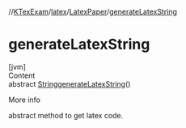 //[KTexExam](../../../index.md)/[latex](../index.md)/[LatexPaper](index.md)/[generateLatexString](generate-latex-string.md)



# generateLatexString  
[jvm]  
Content  
abstract [String](https://docs.oracle.com/javase/8/docs/api/java/lang/String.html)[generateLatexString](generate-latex-string.md)()  
  
More info  


abstract method to get latex code.

  



